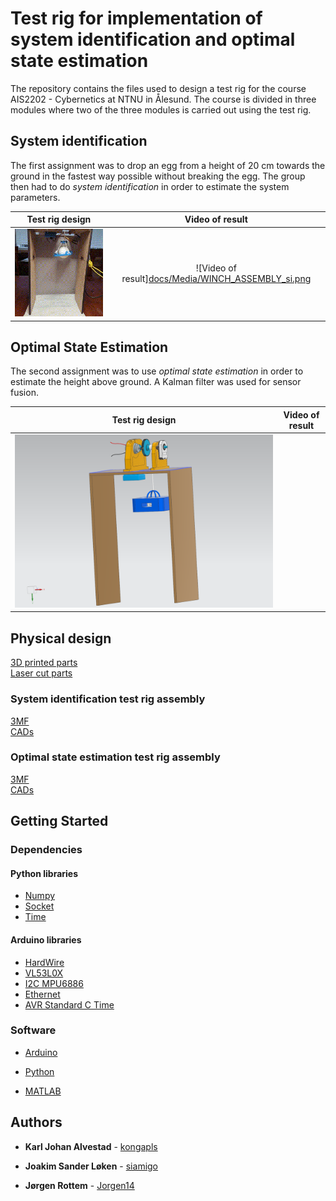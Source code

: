 # Test rig for implementation of system identification and optimal state estimation

The repository contains the files used to design a test rig for the course AIS2202 - Cybernetics at NTNU in Ålesund. The course is divided in three modules where two of the three modules is carried out using the test rig.

## System identification

The first assignment was to drop an egg from a height of 20 cm towards the ground in the fastest way possible without breaking the egg. The group then had to do *system identification* in order to estimate the system parameters.

Test rig design           |  Video of result                
:-------------------------:|:-------------------------:
![](docs/Media/Egg_drop.gif) |  ![Video of result][docs/Media/WINCH_ASSEMBLY_si.png](https://user-images.githubusercontent.com/80153186/199442516-3141fbd5-801f-41b6-bb06-c01fbd51d062.mp4)



## Optimal State Estimation

The second assignment was to use *optimal state estimation* in order to estimate the height above ground. A Kalman filter was used for sensor fusion.

Test rig design          |  Video of result         
:-------------------------:|:-------------------------:
![](docs/Media/WINCH_ASSEMBLY_ope.png)  | 

## Physical design

[3D printed parts](docs/parts/Printed%20parts/) \
[Laser cut parts](docs/parts/Laser%20cut%20parts/)

### System identification test rig assembly
[3MF](System_identification/test_rig_si.3mf) \
[CADs](System_identification/CAD/)

### Optimal state estimation test rig assembly
[3MF](Optimal_state/test_rig_ope.3mf) \
[CADs](Optimal_state/CAD/)

## Getting Started

### Dependencies
#### Python libraries

* [Numpy](https://numpy.org/)
* [Socket](https://docs.python.org/3/library/socket.html)
* [Time](https://docs.python.org/3/library/time.html?highlight=time#module-time)

#### Arduino libraries
* [HardWire](https://github.com/thexeno/HardWire-Arduino-Library)
* [VL53L0X](https://github.com/pololu/vl53l0x-arduino)
* [I2C MPU6886](https://github.com/tanakamasayuki/I2C_MPU6886)
* [Ethernet](https://www.arduino.cc/reference/en/libraries/ethernet/)
* [AVR Standard C Time](https://www.arduino.cc/reference/en/libraries/avr-standard-c-time-library/)

### Software

* [Arduino](https://www.arduino.cc/)

* [Python](https://www.python.org/)

* [MATLAB](https://se.mathworks.com/products/matlab.html)


## Authors

* **Karl Johan Alvestad** - [kongapls](https://github.com/kongapls)

* **Joakim Sander Løken** - [siamigo](https://github.com/siamigo)

* **Jørgen Rottem** - [Jorgen14](https://github.com/Jorgen14)
